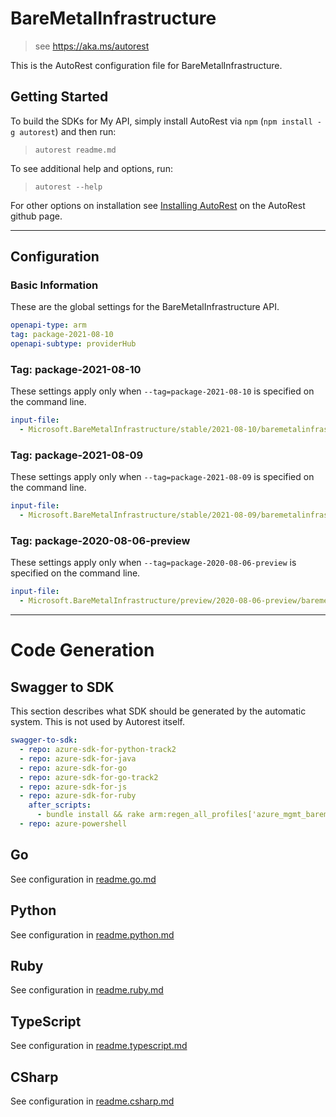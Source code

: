 # BareMetalInfrastructure

> see https://aka.ms/autorest

This is the AutoRest configuration file for BareMetalInfrastructure.

## Getting Started

To build the SDKs for My API, simply install AutoRest via `npm` (`npm install -g autorest`) and then run:

> `autorest readme.md`

To see additional help and options, run:

> `autorest --help`

For other options on installation see [Installing AutoRest](https://aka.ms/autorest/install) on the AutoRest github page.

---

## Configuration

### Basic Information

These are the global settings for the BareMetalInfrastructure API.

```yaml
openapi-type: arm
tag: package-2021-08-10
openapi-subtype: providerHub
```

### Tag: package-2021-08-10

These settings apply only when `--tag=package-2021-08-10` is specified on the command line.

```yaml $(tag) == 'package-2021-08-10'
input-file:
  - Microsoft.BareMetalInfrastructure/stable/2021-08-10/baremetalinfrastructure.json
```

### Tag: package-2021-08-09

These settings apply only when `--tag=package-2021-08-09` is specified on the command line.

```yaml $(tag) == 'package-2021-08-09'
input-file:
  - Microsoft.BareMetalInfrastructure/stable/2021-08-09/baremetalinfrastructure.json
```

### Tag: package-2020-08-06-preview

These settings apply only when `--tag=package-2020-08-06-preview` is specified on the command line.

```yaml $(tag) == 'package-2020-08-06-preview'
input-file:
  - Microsoft.BareMetalInfrastructure/preview/2020-08-06-preview/baremetalinfrastructure.json
```

---

# Code Generation

## Swagger to SDK

This section describes what SDK should be generated by the automatic system.
This is not used by Autorest itself.

```yaml $(swagger-to-sdk)
swagger-to-sdk:
  - repo: azure-sdk-for-python-track2
  - repo: azure-sdk-for-java
  - repo: azure-sdk-for-go
  - repo: azure-sdk-for-go-track2
  - repo: azure-sdk-for-js
  - repo: azure-sdk-for-ruby
    after_scripts:
      - bundle install && rake arm:regen_all_profiles['azure_mgmt_baremetalinfrastructure']
  - repo: azure-powershell
```

## Go

See configuration in [readme.go.md](./readme.go.md)

## Python

See configuration in [readme.python.md](./readme.python.md)

## Ruby

See configuration in [readme.ruby.md](./readme.ruby.md)

## TypeScript

See configuration in [readme.typescript.md](./readme.typescript.md)

## CSharp

See configuration in [readme.csharp.md](./readme.csharp.md)
